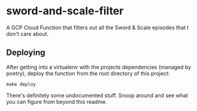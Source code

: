 # sword-and-scale-filter

A GCP Cloud Function that filters out all the Sword & Scale episodes that I don't care about.

## Deploying

After getting into a virtualenv with the projects dependencies (managed by poetry), deploy the
function from the root directory of this project:

```shell
make deploy
```

There's definitely some undocumented stuff. Snoop around and see what you can figure from beyond
this readme.
